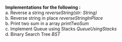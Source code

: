 <b>Implementations for the following :</b><br>
a. Reverse a string <i>reverseString(str: String)</i><br>
b. Reverse string in place <i>reverseStringInPlace</i><br>
b. Print two sum in a array <i>printTwoSum</i><br>
c. Implement Queue using Stacks <i>QueueUsingStacks</i><br>
d. Binary Search Tree <i>BST</i><br>
